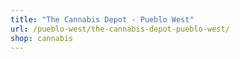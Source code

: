 ```yaml
---
title: "The Cannabis Depot - Pueblo West"
url: /pueblo-west/the-cannabis-depot-pueblo-west/
shop: cannabis
---
```

